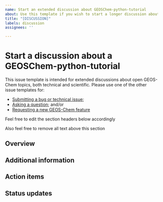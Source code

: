 ```yaml
---
name: Start an extended discussion about GEOSChem-python-tutorial
about: Use this template if you wish to start a longer discussion about a matter of open research or an ongoing development issue.
title: "[DISCUSSION]"
labels: discussion
assignees: ''

---
```


# Start a discussion about a GEOSChem-python-tutorial

This issue template is intended for extended discussions about open GEOS-Chem topics, both technical and scientific.  Please use one of the other issue templates for:

* [Submitting a bug or technical issue](https://github.com/geoschem/GEOSChem-python-tutorial/issues/new?assignees=&labels=&template=report-a-bug-or-technical-issue.md&title=%5BBUG%2FISSUE%5D);
* [Asking a question](https://github.com/geoschem/GEOSChem-python-tutorial/issues/new?assignees=&labels=&template=ask-a-question-about-geos-chem.md&title=%5BQUESTION%5D); and/or
* [Requesting a new GEOS-Chem feature](https://github.com/geoschem/GEOSChem-python-tutorial/issues/new?assignees=&labels=&template=request-a-new-feature.md&title=%5BFEATURE+REQUEST%5D.)

Feel free to edit the section headers below accordingly

Also feel free to remove all text above this section

## Overview

## Additional information

## Action items

## Status updates
